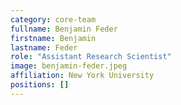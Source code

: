 ```yaml
---
category: core-team
fullname: Benjamin Feder
firstname: Benjamin
lastname: Feder
role: "Assistant Research Scientist"
image: benjamin-feder.jpeg
affiliation: New York University
positions: []
---
```

